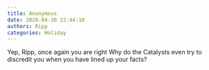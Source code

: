 ```yaml
---
title: Anonymous
date: 2020-04-30 22:44:10
authors: Ripp
categories: Holiday
---
```


 Yep, Ripp, once again you are right
Why do the Catalysts even try to discredit you when you have lined up your facts?